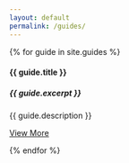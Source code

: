 ```yaml
---
layout: default
permalink: /guides/
---
```

 <div class="row">
    {% for guide in site.guides %}
    <div class="col-xs-12 col-sm-6 col-md-4" id="{{ include.Name | slugify }}">
          <div class="thumbnail text-center">       
            <img src= "{{ guide.thumbnail }}" alt="">
              <div class="caption">
                <h4> <b> {{ guide.title }} </b></h4>
                 <h5>  {{ guide.excerpt  }}</h5>                
                <p>{{ guide.description }}</p>
                  <p><a href="{{ guide.url }}" class="btn btn-info" role="button">View More</a> </p>
            </div>
          </div>
        </div>
{% endfor %}
</div>